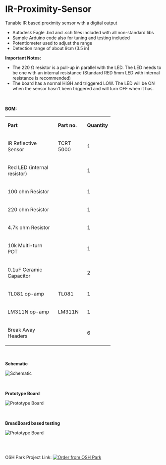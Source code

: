 # IR-Proximity-Sensor
Tunable IR based proximity sensor with a digital output

<ul>
<li>Autodesk Eagle .brd and .sch files included with all non-standard libs</li>
<li>Sample Arduino code also for tuning and testing included</li>
<li>Potentiometer used to adjust the range</li>
<li>Detection range of about 9cm (3.5 in)</li>
</ul>
<p><strong>Important Notes:</strong></p>
<ul class="remarkup-list">
<li class="remarkup-list-item">The 220 &Omega; resistor is a pull-up in parallel with the LED. The LED needs to be one with an internal resistance (Standard RED 5mm LED with internal resistance is recommended)</li>
<li class="remarkup-list-item">The board has a normal HIGH and triggered LOW. The LED will be ON when the sensor hasn't been triggered and will turn OFF when it has.</li>
</ul>
<br>
<br>
<b> BOM: </b>
<table style="width: 340px;">
<tbody>
<tr>
<td style="width: 224px;">
<p><strong>Part</strong></p>
</td>
<td style="width: 90px;">
<p><strong>Part no.</strong></p>
</td>
<td style="width: 25px;">
<p><strong>Quantity</strong></p>
</td>
</tr>
<tr>
<td style="width: 224px;">
<p>IR Reflective Sensor</p>
</td>
<td style="width: 90px;">
<p>TCRT 5000</p>
</td>
<td style="width: 25px;">
<p>1</p>
</td>
</tr>
<tr>
<td style="width: 224px;">
<p>Red LED (internal resistor)</p>
</td>
<td style="width: 90px;">&nbsp;</td>
<td style="width: 25px;">
<p>1</p>
</td>
</tr>
<tr>
<td style="width: 224px;">
<p>100 ohm Resistor</p>
</td>
<td style="width: 90px;">&nbsp;</td>
<td style="width: 25px;">
<p>1</p>
</td>
</tr>
<tr>
<td style="width: 224px;">
<p>220 ohm Resistor</p>
</td>
<td style="width: 90px;">&nbsp;</td>
<td style="width: 25px;">
<p>1</p>
</td>
</tr>
<tr>
<td style="width: 224px;">
<p>4.7k ohm Resistor</p>
</td>
<td style="width: 90px;">&nbsp;</td>
<td style="width: 25px;">
<p>1</p>
</td>
</tr>
<tr>
<td style="width: 224px;">
<p>10k Multi-turn POT</p>
</td>
<td style="width: 90px;">&nbsp;</td>
<td style="width: 25px;">
<p>1</p>
</td>
</tr>
<tr>
<td style="width: 224px;">
<p>0.1uF Ceramic Capacitor</p>
</td>
<td style="width: 90px;">&nbsp;</td>
<td style="width: 25px;">
<p>2</p>
</td>
</tr>
<tr>
<td style="width: 224px;">
<p>TL081 op-amp</p>
</td>
<td style="width: 90px;">
<p>TL081</p>
</td>
<td style="width: 25px;">
<p>1</p>
</td>
</tr>
<tr>
<td style="width: 224px;">
<p>LM311N op-amp</p>
</td>
<td style="width: 90px;">
<p>LM311N</p>
</td>
<td style="width: 25px;">
<p>1</p>
</td>
</tr>
<tr>
<td style="width: 224px;">
<p>Break Away Headers</p>
</td>
<td style="width: 90px;">&nbsp;</td>
<td style="width: 25px;">
<p>6</p>
</td>
</tr>
</tbody>
</table>
<br>
<br>
<b> Schematic </b>
<p><img src="https://lh3.googleusercontent.com/Zwb_SkjRGWa19hBm1e4YVG9eZ23glGA6NjS-Ou1clzG_oZjOFmPfgkMU8Cp334mmLKKAjStN9HKiv2pWfvJR2-hTuLmWyR8rWoQOM7ayoLPobvB7CmQ-dfeZYlmZo9L1Wi9_KP8W2_uJr8D0wNGXsQQSpvhhvg8mz8kDS5CAi4ykdRVQheV74HC4zo0v5zkerF4vZkbousf5RiH_KLvuS8Llrjs1dhtjkYM-MijDMBwaktunjV010px6oPd78s-cyNc4TQBTKt9N7yJLx2kM9ZHCTrbilLN_2Hra7wP7xL3pwj1ZeHxO5uo4zHPfYah_iJ3MJCyRHsIzbPK4ZB9vVi52PL1uQwYg5UyD7BXRonCWu0UCDisdlhRqaIUkuDGP3NU6K4zZXXNWVuxuSWk6KN1QmPfbB7H_pQ6c6z2nli-gSeCfMHAZPdB5eizKbrXndTJUzZG39JknZ1oxK8gkzMEgsBV8jNmg_fiKLtT1w2CQ6GuRNpTRqC7p0bxaDu1cHEFVb5VeQJyPk7cohww0hd_GRQ7aNg3djUZwAVCC1HDRR9v4lE6sAoWaw8-9kwiJ0NFAgWW4Cx5o6IzdE_UPnTP-PvRc4I_q4wulW1vOqoA6WQu6DR8ch-eUSng8WL1XrTcQPgox8_Rj7cVs4KgAeXGLxpkLgvk=w1490-h647-no" alt="Schematic" /></p>
<br>
<br>
<b> Prototype Board </b>
<p><img src="(https://lh3.googleusercontent.com/eZtdITXiV9r6_cb-soNu9gGDRm7Zqc2fNj3eyRdW7TtqxE1HSeuTN1l-I1q-s48cNePkmY1K5t_cpeD2PBT8U0wkhl9ZT0ao7llBv6tRuZPQvNJdXcSHTsqhMBu1jkmKCULEBn0hM_ZDjr8_ctVTHaQBsNbyNVvHRurBR4vKIxrd6kMN3rR0OMUsrdL3jow381uouqzzPGEwu-EG_ArYOz6qrBQ6PfyUW3mQODNyM4uMuw-C_zTUde2noTxDkioABhqE9RVC0_I9gdS2d0I17ZpLCef8Ed2Ye-rtB9UCby2z7SnqyPK1b9RUWA0ejZHbbqvfjLmFuL1nQeWOyspR22O3nRZDpLYNhdr3Up6erim_upPSK0dC5XR3fb-BYqd1ivvhfy6SCGnsjLZlmLt_SbxmUxKN81LfQavKr0TABX5ZGoJh9CUkO2uX6Ap5e4zgGeIwgqQM-t7ZuJXbK5OGa7M5OJdLXtj3aHL9P2s_MAFLotgU2WgEKRhUzLCGYy40uuNJSqtXpqrBHoL2omGJH4u9QFCKLdgvuRWYj9gMRbGp_di-5idgXEqUsL7vW604x7gBZRCnRM8y2sBG4LVCnItwdmuphcwyi24rB4WDsuTDwRveHP1k6i_UEIyN65osx9OelBUEeApGUrdPGlRODMoWI9IjGC0=s975-no" alt="Prototype Board" /></p>
<br>
<br>
<b> BreadBoard based testing </b>
<p><img src="https://lh3.googleusercontent.com/KNCvc36VUrslMxsh6HmgmDm3YOIE5rriZh35m3Jh_tQKE1vIxncJQ9UeL9BvH72-x3cRnJxBT2OJ4o7zHGsv2hv3hWVHML6OwoHX1cR3RLsXQI-MtN4q6jbs-hKA7ZZLTGPMRexm3vYKevmCRJZUkNi4ts5JK7wZM2hLY7YpQzJQBDPNLCaAP7MQbGGfoDwEiQckH-RjEJ4XxpLdGNfTUuMhU54wYxUS-FlFjFhMGsDZgHqHCAHEc0aoSaTx-h17VHzn1e0oY7mCy3YJzWBKXtKah7L0en7N_McKMPbu4eX3CoaNEb1K7cpucCAF76_R7e36YmtOPG93sDLarWv7YCSUDajd-rbAE0PWDB91UlcSK-ZMoHE6HF1Q0rOrWRyfEBs9J1Sqe5gSUBvAy0oLEHeemQyq8Ofhw_mydzcYbB_g4xJTV0_fafTNZgmjg38GIcKKTAWLCjsJPOeMuOfzhm5h1X0OvZtVLoGM-YD9ig2uoD5o5zgkX6odojuREnOgi6ZC5FekFVk2FhQ6Jpvy9MeC8vPvBywArM6KvpoCqKN9lV6OcufxVvlg9nMkm8s-I5VU2qhFYb5vx1Ge6IOx6vHoRnC7CPWiHc-CvKhJ2RlDyhEP3VXrD1ZRANMmraztDeo6BIafrkpeM3lvhzD2DIAcsEXcpVTKwZYM0w-uEAE0v4EDGa73ulXWzAkUJXIuE8NhkAklDUBo9MHXvhtkclR4=w1300-h975-no" alt="Prototype Board" /></p>
<br>
<br>

OSH Park Project Link: <a href="https://oshpark.com/shared_projects/O8bRqG8g"><img src="https://oshpark.com/assets/badge-5b7ec47045b78aef6eb9d83b3bac6b1920de805e9a0c227658eac6e19a045b9c.png" alt="Order from OSH Park"></img></a>
